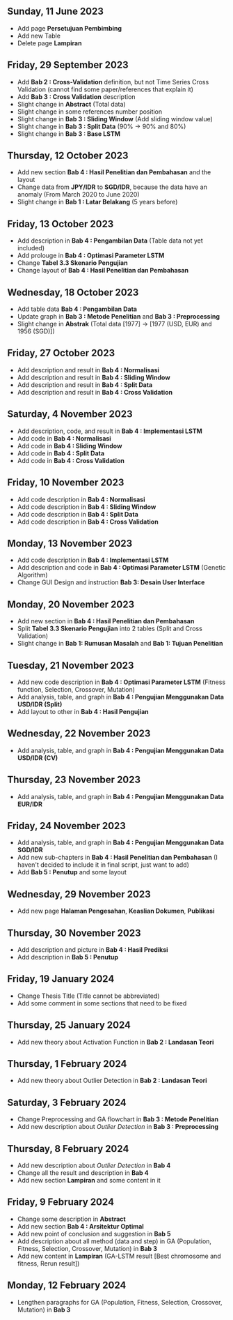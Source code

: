 ## Sunday, 11 June 2023
- Add page **Persetujuan Pembimbing**
- Add new Table
- Delete page **Lampiran**

## Friday, 29 September 2023
- Add **Bab 2 : Cross-Validation** definition, but not Time Series Cross Validation (cannot find some paper/references that explain it)
- Add **Bab 3 : Cross Validation** description
- Slight change in **Abstract** (Total data)
- Slight change in some references number position
- Slight change in **Bab 3 : Sliding Window** (Add sliding window value)
- Slight change in **Bab 3 : Split Data** (90% -> 90% and 80%)
- Slight change in **Bab 3 : Base LSTM**

## Thursday, 12 October 2023
- Add new section **Bab 4 : Hasil Penelitian dan Pembahasan** and the layout
- Change data from **JPY/IDR** to **SGD/IDR**, because the data have an anomaly (From March 2020 to June 2020)
- Slight change in **Bab 1 : Latar Belakang** (5 years before)

## Friday, 13 October 2023
- Add description in **Bab 4 : Pengambilan Data** (Table data not yet included)
- Add prolouge in **Bab 4 : Optimasi Parameter LSTM**
- Change **Tabel 3.3 Skenario Pengujian**
- Change layout of **Bab 4 : Hasil Penelitian dan Pembahasan**

## Wednesday, 18 October 2023
- Add table data **Bab 4 : Pengambilan Data**
- Update graph in **Bab 3 : Metode Penelitian** and **Bab 3 : Preprocessing**
- Slight change in **Abstrak** (Total data [1977] -> [1977 (USD, EUR) and 1956 (SGD)])

## Friday, 27 October 2023
- Add description and result in **Bab 4 : Normalisasi**
- Add description and result in **Bab 4 : Sliding Window**
- Add description and result in **Bab 4 : Split Data**
- Add description and result in **Bab 4 : Cross Validation**

## Saturday, 4 November 2023
- Add description, code, and result in **Bab 4 : Implementasi LSTM**
- Add code in **Bab 4 : Normalisasi**
- Add code in **Bab 4 : Sliding Window**
- Add code in **Bab 4 : Split Data**
- Add code in **Bab 4 : Cross Validation**

## Friday, 10 November 2023
- Add code description in **Bab 4 : Normalisasi**
- Add code description in **Bab 4 : Sliding Window**
- Add code description in **Bab 4 : Split Data**
- Add code description in **Bab 4 : Cross Validation**

## Monday, 13 November 2023
- Add code description in **Bab 4 : Implementasi LSTM**
- Add description and code in **Bab 4 : Optimasi Parameter LSTM** (Genetic Algorithm)
- Change GUI Design and instruction **Bab 3: Desain User Interface**

## Monday, 20 November 2023
- Add new section in **Bab 4 : Hasil Penelitian dan Pembahasan**
- Split **Tabel 3.3 Skenario Pengujian** into 2 tables (Split and Cross Validation)
- Slight change in **Bab 1: Rumusan Masalah** and **Bab 1: Tujuan Penelitian**

## Tuesday, 21 November 2023
- Add new code description in **Bab 4 : Optimasi Parameter LSTM** (Fitness function, Selection, Crossover, Mutation)
- Add analysis, table, and graph in **Bab 4 : Pengujian Menggunakan Data USD/IDR (Split)**
- Add layout to other in **Bab 4 : Hasil Pengujian**

## Wednesday, 22 November 2023
- Add analysis, table, and graph in **Bab 4 : Pengujian Menggunakan Data USD/IDR (CV)**

## Thursday, 23 November 2023
- Add analysis, table, and graph in **Bab 4 : Pengujian Menggunakan Data EUR/IDR**

## Friday, 24 November 2023
- Add analysis, table, and graph in **Bab 4 : Pengujian Menggunakan Data SGD/IDR**
- Add new sub-chapters in **Bab 4 : Hasil Penelitian dan Pembahasan** (I haven't decided to include it in final script, just want to add)
- Add **Bab 5 : Penutup** and some layout

## Wednesday, 29 November 2023
- Add new page **Halaman Pengesahan**, **Keaslian Dokumen**, **Publikasi**

## Thursday, 30 November 2023
- Add description and picture in **Bab 4 : Hasil Prediksi**
- Add description in **Bab 5 : Penutup**

## Friday, 19 January 2024
- Change Thesis Title (Title cannot be abbreviated)
- Add some comment in some sections that need to be fixed

## Thursday, 25 January 2024
- Add new theory about Activation Function in **Bab 2 : Landasan Teori**

## Thursday, 1 February 2024
- Add new theory about Outlier Detection in **Bab 2 : Landasan Teori**

## Saturday, 3 February 2024
- Change Preprocessing and GA flowchart in **Bab 3 : Metode Penelitian**
- Add new description about *Outlier Detection* in **Bab 3 : Preprocessing**

## Thursday, 8 February 2024
- Add new description about *Outlier Detection* in **Bab 4**
- Change all the result and description in **Bab 4**
- Add new section **Lampiran** and some content in it

## Friday, 9 February 2024
- Change some description in **Abstract**
- Add new section **Bab 4 : Arsitektur Optimal**
- Add new point of conclusion and suggestion in **Bab 5**
- Add description about all method (data and step) in GA (Population, Fitness, Selection, Crossover, Mutation) in **Bab 3**
- Add new content in **Lampiran** (GA-LSTM result [Best chromosome and fitness, Rerun result])

## Monday, 12 February 2024
- Lengthen paragraphs for GA (Population, Fitness, Selection, Crossover, Mutation) in **Bab 3**